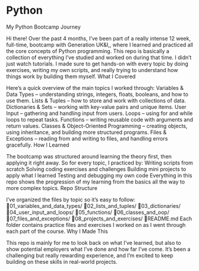 # Python
My Python Bootcamp Journey

Hi there!
Over the past 4 months, I’ve been part of a really intense 12 week, full-time, bootcamp with Generation UK&I,, where I learned and practiced all the core concepts of Python programming. This repo is basically a collection of everything I’ve studied and worked on during that time.
I didn’t just watch tutorials. I made sure to get hands-on with every topic by doing exercises, writing my own scripts, and really trying to understand how things work by building them myself.
What I Covered

Here’s a quick overview of the main topics I worked through:
Variables & Data Types – understanding strings, integers, floats, booleans, and how to use them.
Lists & Tuples – how to store and work with collections of data.
Dictionaries & Sets – working with key-value pairs and unique items.
User Input – gathering and handling input from users.
Loops – using for and while loops to repeat tasks.
Functions – writing reusable code with arguments and return values.
Classes & Object-Oriented Programming – creating objects, using inheritance, and building more structured programs.
Files & Exceptions – reading from and writing to files, and handling errors gracefully.
How I Learned

The bootcamp was structured around learning the theory first, then applying it right away. So for every topic, I practiced by:
Writing scripts from scratch
Solving coding exercises and challenges
Building mini projects to apply what I learned
Testing and debugging my own code
Everything in this repo shows the progression of my learning from the basics all the way to more complex topics.
Repo Structure

I’ve organized the files by topic so it’s easy to follow:
01_variables_and_data_types/
02_lists_and_tuples/
03_dictionaries/
04_user_input_and_loops/
05_functions/
06_classes_and_oop/
07_files_and_exceptions/
08_projects_and_exercises/
README.md
Each folder contains practice files and exercises I worked on as I went through each part of the course.
Why I Made This

This repo is mainly for me to look back on what I’ve learned, but also to show potential employers what I’ve done and how far I’ve come. It’s been a challenging but really rewarding experience, and I’m excited to keep building on these skills in real-world projects.


